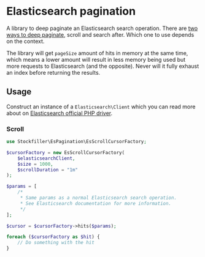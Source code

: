 # Elasticsearch pagination

A library to deep paginate an Elasticsearch search operation. There are [two ways to deep paginate](https://www.elastic.co/guide/en/elasticsearch/reference/current/paginate-search-results.html),
scroll and search after. Which one to use depends on the context.

The library will get `pageSize` amount of hits in memory at the same time, which means a lower amount will result in less memory being used but more requests to Elasticsearch (and the opposite). Never will it fully exhaust
an index before returning the results. 

## Usage

Construct an instance of a `Elasticsearch\Client` which you can read more about on [Elasticsearch official PHP driver](https://github.com/elastic/elasticsearch-php). 

### Scroll

```php
use Stockfiller\EsPagination\EsScrollCursorFactory;

$cursorFactory = new EsScrollCursorFactory(
    $elasticsearchClient,
    $size = 1000,
    $scrollDuration = "1m"
);

$params = [
    /*
     * Same params as a normal Elasticsearch search operation.
     * See Elasticsearch documentation for more information.
     */
];

$cursor = $cursorFactory->hits($params);

foreach ($cursorFactory as $hit) {
    // Do something with the hit
}
```
